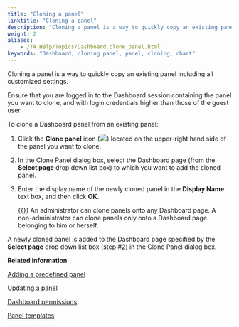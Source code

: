 ```yaml
--- 
title: "Cloning a panel"
linktitle: "Cloning a panel"
description: "Cloning a panel is a way to quickly copy an existing panel including all customized settings."
weight: 2
aliases: 
    - /TA_Help/Topics/Dashboard_clone_panel.html
keywords: "Dashboard, cloning panel, panel, cloning, chart"
---
```


Cloning a panel is a way to quickly copy an existing panel including all customized settings.

Ensure that you are logged in to the Dashboard session containing the panel you want to clone, and with login credentials higher than those of the guest user.

To clone a Dashboard panel from an existing panel:

1.  Click the **Clone panel** icon \(![](/images/TA_Help/Images/Dashboard_clone_panel_icon.png)\) located on the upper-right hand side of the panel you want to clone.

2.  In the Clone Panel dialog box, select the Dashboard page \(from the **Select page** drop down list box\) to which you want to add the cloned panel.

3.  Enter the display name of the newly cloned panel in the **Display Name** text box, and then click **OK**.

    {{<restriction>}} An administrator can clone panels onto any Dashboard page. A non-administrator can clone panels only onto a Dashboard page belonging to him or herself.


A newly cloned panel is added to the Dashboard page specified by the **Select page** drop down list box \(step \#[2](/user-guide/reporting-and-dashboard/dashboard/dashboard-panels/cloning-a-panel#step_odeu_38gm)\) in the Clone Panel dialog box.




**Related information**  


[Adding a predefined panel](/user-guide/reporting-and-dashboard/dashboard/dashboard-panels/adding-a-predefined-panel)

[Updating a panel](/user-guide/reporting-and-dashboard/dashboard/dashboard-panels/updating-a-panel)

[Dashboard permissions](/user-guide/reporting-and-dashboard/dashboard/dashboard-permissions)

[Panel templates](/user-guide/reporting-and-dashboard/dashboard/dashboard-panels/panel-templates/)


